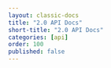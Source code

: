 ```yaml
---
layout: classic-docs
title: "2.0 API Docs"
short-title: "2.0 API Docs"
categories: [api]
order: 100
published: false
---
```

